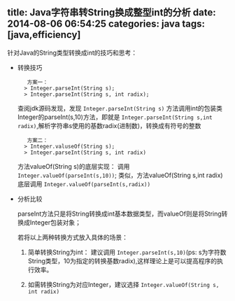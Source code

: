 title: Java字符串转String换成整型int的分析
date: 2014-08-06 06:54:25
categories: java
tags: [java,efficiency]
---
针对Java的String类型转换成int的技巧和思考：

- 转换技巧

		 方案一： 
		> Integer.parseInt(String s);
		> Integer.parseInt(String s, int radix);
	
	查阅jdk源码发现，发现 `Integer.parseInt(String s)` 方法调用int的包装类Integer的parseInt(s,10)方法，即就是 `Integer.parseInt(String s,int radix)`,解析字符串s使用的基数radix(进制数)，转换成有符号的整数
	
		 方案二：
		> Integer.valuseOf(String s);
		> Integer.parseInt(String s, int radix)
		
	方法valueOf(String s)的底层实现： 调用 `Integer.valueOf(parseInt(s,10))`; 类似，方法valueOf(String s,int radix)底层调用 `Integer.valueOf(parseInt(s,radix))`

- 分析比较

	parseInt方法只是将String转换成int基本数据类型，而valueOf则是将String转换成Integer包装对象；
	
	若将以上两种转换方式放入具体的场景：

	1. 简单转换String为int： 建议调用 ` Integer.parseInt(s,10) `(ps: s为字符数String类型，10为指定的转换基数radix),这样理论上是可以提高程序的执行效率。
	
	2. 如需转换String为对应Integer，建议选择 ` Integer.valueOf(String s, int radix) `